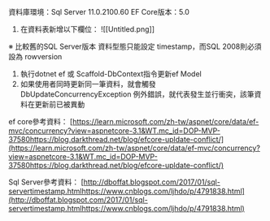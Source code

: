 資料庫環境：Sql Server 11.0.2100.60 EF Core版本：5.0

1. 在資料表新增以下欄位：
    ![[Untitled.png]]

※ 比較舊的SQL Server版本 資料型態只能設定 timestamp，而SQL 2008則必須設為 rowversion

1. 執行dotnet ef 或 Scaffold-DbContext指令更新ef Model
2. 如果使用者同時更新同一筆資料，就會觸發 DbUpdateConcurrencyException 例外錯誤，就代表發生並行衝突，該筆資料在更新前已被異動

ef core參考資料： [https://learn.microsoft.com/zh-tw/aspnet/core/data/ef-mvc/concurrency?view=aspnetcore-3.1&WT.mc_id=DOP-MVP-37580https://blog.darkthread.net/blog/efcore-upldate-conflict/](https://learn.microsoft.com/zh-tw/aspnet/core/data/ef-mvc/concurrency?view=aspnetcore-3.1&WT.mc_id=DOP-MVP-37580https://blog.darkthread.net/blog/efcore-upldate-conflict/)

Sql Server參考資料： [http://dboffat.blogspot.com/2017/01/sql-servertimestamp.htmlhttps://www.cnblogs.com/ljhdo/p/4791838.html](http://dboffat.blogspot.com/2017/01/sql-servertimestamp.htmlhttps://www.cnblogs.com/ljhdo/p/4791838.html)